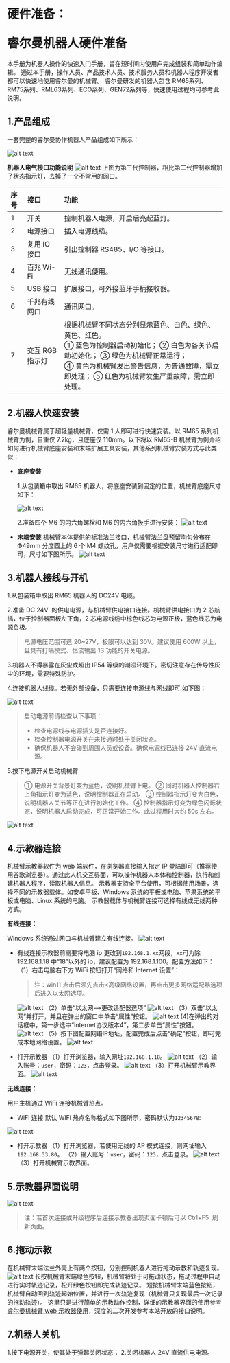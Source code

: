 # <p class="hidden">硬件准备：</p>睿尔曼机器人硬件准备

本手册为机器人操作的快速入门手册，旨在短时间内使用户完成组装和简单动作编辑。
通过本手册，操作人员、产品技术人员、技术服务人员和机器人程序开发者都可以快速地使用睿尔曼的机械臂。
睿尔曼研发的机器人包含 RM65系列、RM75系列、RML63系列、ECO系列、GEN72系列等，快速使用过程均可参考此说明。

## 1.产品组成

一套完整的睿尔曼协作机器人产品组成如下所示：

![alt text](image-25.png)

**机器人电气接口功能说明**
![alt text](image.png)
上图为第三代控制器，相比第二代控制器增加了状态指示灯，去掉了一个不常用的网口。

| 序号 | 接口            | 功能                                                                                                                                                                                                                                           |
| :--- | :-------------- | :--------------------------------------------------------------------------------------------------------------------------------------------------------------------------------------------------------------------------------------------- |
| 1    | 开关            | 控制机器人电源，开启后亮起蓝灯。|
| 2    | 电源接口        | 插入电源线缆。|
| 3    | 复用 IO 接口    | 引出控制器 RS485、I/O 等接口。|
| 4    | 百兆 Wi-Fi      | 无线通讯使用。|
| 5    | USB 接口      | 扩展接口，可外接蓝牙手柄接收器。|
| 6    | 千兆有线网口    | 通讯网口。 |
| 7    | 交互 RGB 指示灯 | 根据机械臂不同状态分别显示蓝色、白色、绿色、黄色、红色。<br> ① 蓝色为控制器启动初始化； ② 白色为各关节启动初始化； ③ 绿色为机械臂正常运行； <br> ④ 黄色为机械臂发出警告信息，为普通故障，需立即处理； ⑤ 红色为机械臂发生严重故障，需立即处理。 |

## 2.机器人快速安装

睿尔曼机械臂属于超轻量机械臂，仅需 1 人即可进行快速安装。以 RM65 系列机械臂为例，自重仅 7.2kg，且底座仅 110mm。以下将以 RM65-B 机械臂为例介绍如何进行机械臂底座安装和末端扩展工具安装，其他系列机械臂安装方式与此类似：

- **底座安装**

  1.从包装箱中取出 RM65 机器人，将底座安装到固定的位置，机械臂底座尺寸如下：

  ![alt text](6adb38eb-f214-47de-99d4-db9eb9cd039d.png)

  2.准备四个 M6 的内六角螺栓和 M6 的内六角扳手进行安装：
  ![alt text](34df18e3-f699-4f84-b8b9-8c3cbb37910d.png)

- **末端安装**
  机械臂本体提供的标准法兰接口，机械臂法兰盘预留均匀分布在 Ф49mm 分度圆上的 6 个 M4 螺纹孔，用户仅需要根据安装尺寸进行适配即可，尺寸如下图所示。
  ![alt text](1be801bd-ef54-46c6-b638-9f086869ecd8.png)

## 3.机器人接线与开机

1.从包装箱中取出 RM65 机器人的 DC24V 电缆。

2.准备 DC 24V  的供电电源，与机械臂供电接口连接。机械臂供电接口为 2 芯航插，位于控制器面板左下角，2 芯电源线缆中棕色线芯为电源正极，蓝色线芯为电源负极。

> 电源电压范围可选 20~27V，极限可以达到 30V。建议使用 600W 以上，且具有打嗝模式、恒流输出 1S 功能的开关电源。

3.机器人不得暴露在灰尘或超出 IP54 等级的潮湿环境下。密切注意存在传导性灰尘的环境，需要特殊防护。

4.连接机器人线缆。若无外部设备，只需要连接电源线与网线即可,如下图：

![alt text](23d2d84e-b827-4450-889c-739002c98c29.png)

> 启动电源前请检查以下事项：
>
> - 检查电源线与电源插头是否连接好。
> - 检查控制器电源开关在未接通时处于关闭状态。
> - 确保机器人不会碰到周围人员或设备。确保电源线已连接 24V 直流电源。

5.按下电源开关启动机械臂

> ① 电源开关背景灯变为蓝色，说明机械臂上电。
> ② 同时机器人控制器右上角指示灯变为蓝色，说明控制器正在启动。
> ③ 控制器指示灯变为白色，说明机器人关节等正在进行初始化工作。
> ④ 控制器指示灯变为绿色闪烁状态，说明机器人启动完成，可正常开始工作。此过程用时大约 50s 左右。

![alt text](image-20.png)

## 4.示教器连接

机械臂示教器软件为 web 端软件，在浏览器直接输入指定 IP 登陆即可（推荐使用谷歌浏览器）。通过此人机交互界面，可以操作机器人本体和控制器，执行和创建机器人程序，读取机器人信息。
示教器支持全平台使用，可根据使用场景，选择不同的示教器载体。如安卓平板、Windows 系统的平板或电脑、苹果系统的平板或电脑、Linux 系统的电脑。
示教器载体与机械臂连接可选择有线或无线两种方式。

**有线连接：**

Windows 系统通过网口与机械臂建立有线连接。
![alt text](image-21.png)

- 有线连接示教器前需要将电脑 ip 更改到`192.168.1.xx`网段，`xx`可为除 192.168.1.18 中“18”以外的 ip，建议配置为 192.168.1.100。配置方法如下：
  （1）右击电脑右下方 WiFi 按钮打开“网络和 Internet 设置”： 
  >注：win11 点击后须先点击<高级网络设置，再点击更多网络适配器选项后进入以太网选项。

    ![alt text](image-4.png)
    （2）单击“以太网-->更改适配器选项”
    ![alt text](image-6.png)
    （3）双击“以太网”并打开，并且在弹出的窗口中单击“属性”按钮。
    ![alt text](image-7.png)
    (4)在弹出的对话框中，第一步选中“Internet协议版本4”，第二步单击“属性”按钮。
    ![alt text](image-9.png)
    （5）按下图配置网络IP地址，配置完成后点击“确定”按钮，即可完成本地网络设置。
    ![alt text](image-10.png)

- 打开示教器
  （1）打开浏览器，输入网址`192.168.1.18`。
  ![alt text](image-3.png)
  （2）输入账号：`user`，密码：`123`，点击登录。
  ![alt text](049f1871-eda1-4e1b-9f87-20101c162592.png)
  （3）打开机械臂示教界面。
  ![alt text](image-11.png)

**无线连接：**

用户主机通过 WiFi 连接机械臂热点。

- WiFi 连接
  默认 WiFi 热点名称格式如下图所示，密码默认为`12345678`:

![alt text](<CleanShot 2024-08-15 at 09.50.43@2x.png>)

- 打开示教器
  （1）打开浏览器，若使用无线的 AP 模式连接，则网址输入`192.168.33.80`。
  （2）输入账号：`user`，密码：`123`，点击登录。
  ![alt text](049f1871-eda1-4e1b-9f87-20101c162592.png)
  （3）打开机械臂示教界面。

## 5.示教器界面说明

![alt text](image-12.png)

> 注：若首次连接或升级程序后连接示教器出现页面卡顿后可以 Ctrl+F5  刷新页面。

## 6.拖动示教

在机械臂末端法兰外壳上有两个按钮，分别控制机器人进行拖动示教和轨迹复现。
![alt text](image-13.png)
长按机械臂末端绿色按钮，机械臂将处于可拖动状态，拖动过程中自动进行实时轨迹记录，松开绿色按钮即完成轨迹记录。
短按机械臂末端蓝色按钮，机械臂自动回到轨迹起始位置，并进行一次轨迹复现（机械臂只复现最后一次记录的拖动轨迹）。
这里只是进行简单的示教动作控制，详细的示教器界面的使用参考[睿尔曼机械臂 web 示教器使用](https://github.com/RealManRobot/rm_docs/blob/user_public/docs/robot/userManual/%E7%9D%BF%E5%B0%94%E6%9B%BC%E6%9C%BA%E5%99%A8%E4%BA%BAWEB%E7%A4%BA%E6%95%99%E5%99%A8%E7%94%A8%E6%88%B7%E6%89%8B%E5%86%8C-1.6.pdf)，深度的二次开发参考本站开放的接口说明。

## 7.机器人关机

1.按下电源开关，使其处于弹起关闭状态；
2.关闭机器人 24V 直流供电电源。

<style>
    .vp-doc td{
        width:340px;
    }
    .vp-doc p img{
        max-width:620px;
        min-width:380px;
    }
</style>
